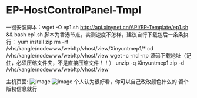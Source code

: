 # EP-HostControlPanel-Tmpl
一键安装脚本：wget -O ep1.sh http://api.xinynet.cn/API/EP-Template/ep1.sh && bash ep1.sh
脚本为香港节点，实测速度不怎样，建议自行下载包后一条条执行：
yum install zip
rm -rf /vhs/kangle/nodewww/webftp/vhost/view/Xinyuntmep1/*
cd /vhs/kangle/nodewww/webftp/vhost/view
wget -c -nd -np 源码下载地址（记住，必须压缩文件夹，不是直接压缩文件！！）
unzip -q Xinyuntmep1.zip -d /vhs/kangle/nodewww/webftp/vhost/view

主机页面:
![image](https://github.com/XinYunNet/EP-HostControlPanel-Tmpl/assets/114330495/7721f7d9-a918-4d35-9593-87ad714527c6)
![image](https://github.com/XinYunNet/EP-HostControlPanel-Tmpl/assets/114330495/3f03ae92-6f7d-41c6-9dc5-49c3b666a7f1)
个人认为很好看，你可以自己改改颜色什么的
留个版权信息就行
